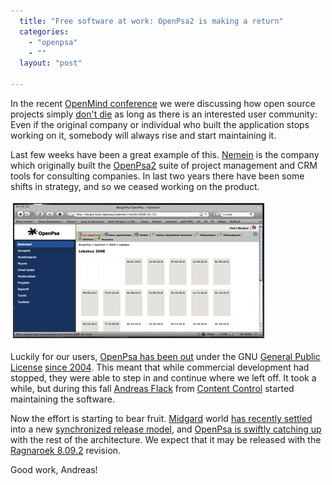 ```yaml
---
  title: "Free software at work: OpenPsa2 is making a return"
  categories: 
    - "openpsa"
    - ""
  layout: "post"

---
```

<p>
In the recent <a href="http://www.mindtrek.org/openmind/">OpenMind conference</a> we were discussing how open source projects simply <a href="http://www.linuxforums.org/misc/open_source_will_never_die.html">don't die</a> as long as there is an interested user community: Even if the original company or individual who built the application stops working on it, somebody will always rise and start maintaining it.
</p><p>
Last few weeks have been a great example of this. <a href="http://nemein.com/en/">Nemein</a> is the company which originally built the <a href="http://www.openpsa.org/version2">OpenPsa2</a> suite of project management and CRM tools for consulting companies. In last two years there have been some shifts in strategy, and so we ceased working on the product.
</p><p>
<a href="/files/openpsa2-ragnaroek-20081015.png"><img src="/files/openpsa2-ragnaroek-20081015-tm.jpg" height="214" width="400" border="1" hspace="4" vspace="4" alt="OpenPsa2 under Midgard Ragnaroek" title="OpenPsa2 under Midgard Ragnaroek" /></a>
</p><p>
Luckily for our users, <a href="http://freshmeat.net/projects/openpsa">OpenPsa has been out</a> under the GNU <a href="http://www.gnu.org/licenses/gpl.html">General Public License</a> <a href="http://bergie.iki.fi/blog/2004-04-29-001/">since 2004</a>. This meant that while commercial development had stopped, they were able to step in and continue where we left off. It took a while, but during this fall <a href="http://www.midgard-project.org/community/whoswho/group/a5767170112c11dca0ce71a6e774ad7bad7b/flack/">Andreas Flack</a> from <a href="http://www.contentcontrol-berlin.de/">Content Control</a> started maintaining the software.
</p><p>
Now the effort is starting to bear fruit. <a href="http://www.midgard-project.org/">Midgard</a> world <a href="http://www.midgard-project.org/midgard/8.09/">has recently settled</a> into a new <a href="http://bergie.iki.fi/blog/midgard_and_synchronized_releases/">synchronized release model</a>, and <a href="http://www.midgard-project.org/discussion/developer-forum/openpsa_and_releases/">OpenPsa is swiftly catching up</a> with the rest of the architecture. We expect that it may be released with the <a href="http://trac.midgard-project.org/milestone/8.09.2%20Ragnaroek">Ragnaroek 8.09.2</a> revision.
</p><p>
Good work, Andreas!
</p>